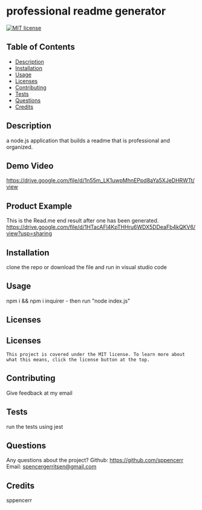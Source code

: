 # professional readme generator
  [![MIT license](https://img.shields.io/badge/License-MIT-yellow.svg)](https://lbesson.mit-license.org/)
  ## Table of Contents
  * [Description](#description)
  * [Installation](#installation)
  * [Usage](#usage)
  * [Licenses](#licenses)
  * [Contributing](#contributing)
  * [Tests](#tests)
  * [Questions](#questions)
  * [Credits](#credits)



  ## Description <a name="description"></a>
  a node.js application that builds a readme that is professional and organized.
  ## Demo Video
  https://drive.google.com/file/d/1n55m_LK1uwpMhnEPpd8aYa5XJeDHRWTt/view
  ## Product Example
  This is the Read.me end result after one has been generated.
  https://drive.google.com/file/d/1HTacAFl4KpTHHru6WDX5DDeaFb4kQKV6/view?usp=sharing
## Installation <a name="installation"></a>
clone the repo or download the file and run in visual studio code
## Usage <a name="usage"></a>
npm i && npm i inquirer - then run "node index.js"
## Licenses <a name="licenses"></a>
  ## Licenses
    This project is covered under the MIT license. To learn more about what this means, click the license button at the top.
## Contributing <a name="contributing"></a>
Give feedback at my email
## Tests <a name="tests"></a>
run the tests using jest
## Questions <a name="questions"></a>
Any questions about the project?
Github: https://github.com/sppencerr
Email: spencergerritsen@gmail.com
## Credits <a name="credits"></a>
sppencerr

